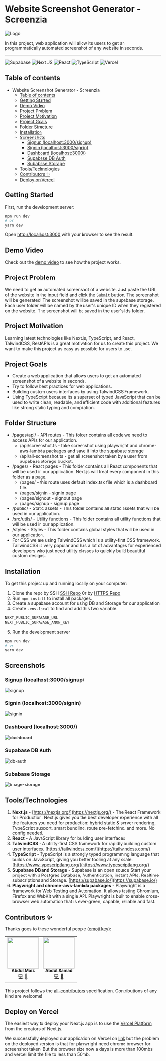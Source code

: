 # Website Screenshot Generator - Screenzia

![Logo](public/logo.png)

In this project, web application will allow its users to get an programmatically automated screenshot of any website in seconds.

---

![Supabase](https://img.shields.io/badge/Supabase-3ECF8E?style=for-the-badge&logo=supabase&logoColor=white)
![Next JS](https://img.shields.io/badge/Next-black?style=for-the-badge&logo=next.js&logoColor=white)
![React](https://img.shields.io/badge/react-%2320232a.svg?style=for-the-badge&logo=react&logoColor=%2361DAFB)
![TypeScript](https://img.shields.io/badge/typescript-%23007ACC.svg?style=for-the-badge&logo=typescript&logoColor=white)
![Vercel](https://img.shields.io/badge/vercel-%23000000.svg?style=for-the-badge&logo=vercel&logoColor=white)

## Table of contents
- [Website Screenshot Generator - Screenzia](#website-screenshot-generator---screenzia)
  - [Table of contents](#table-of-contents)
  - [Getting Started](#getting-started)
  - [Demo Video](#demo-video)
  - [Project Problem](#project-problem)
  - [Project Motivation](#project-motivation)
  - [Project Goals](#project-goals)
  - [Folder Structure](#folder-structure)
  - [Installation](#installation)
  - [Screenshots](#screenshots)
    - [Signup (localhost:3000/signup)](#signup-localhost3000signup)
    - [Signin (localhost:3000/signin)](#signin-localhost3000signin)
    - [Dashboard (localhost:3000/)](#dashboard-localhost3000)
    - [Supabase DB Auth](#supabase-db-auth)
    - [Subabase Storage](#subabase-storage)
  - [Tools/Technologies](#toolstechnologies)
  - [Contributors ✨](#contributors-)
  - [Deploy on Vercel](#deploy-on-vercel)


## Getting Started

First, run the development server:

```bash
npm run dev
# or
yarn dev
```

Open [http://localhost:3000](http://localhost:3000) with your browser to see the result.

## Demo Video
Check out the [demo video](https://www.loom.com/share/c165d6658def449caa8264b5392074f9) to see how the project works.

## Project Problem

We need to get an automated screenshot of a website. Just paste the URL of the website in the input field and click the `Submit` button. The screenshot will be generated. The screenshot will be saved in the supabase storage. Each user folder will be named by the user's unique ID when they registered on the website. The screenshot will be saved in the user's Ids folder.

## Project Motivation

Learning latest technologies like Next.js, TypeScript, and React, TalwindCSS, RestAPIs is a great motivation for us to create this project. We want to make this project as easy as possible for users to use.

## Project Goals

* Create a web application that allows users to get an automated screenshot of a website in seconds.
* Try to follow best practices for web applications.
* Building custom users interfaces by using TalwindCSS Framework.
* Using TypeScript because its a superset of typed JavaScript that can be used to write clean, readable, and efficient code with additional features like strong static typing and compilation.

## Folder Structure

* /pages/api/ - API routes - This folder contains all code we need to access APIs for our application.
  * /api/screenshot.ts - take screenshot using playwright and chrome-aws-lambda packages and save it into the supabase storage
  * /api/all-screenshot.ts - get all screenshot taken by a user from supabase storage bucket.
* /pages/ - React pages - This folder contains all React components that will be used in our application. Next.js will treat every component in this folder as a page.
  * /pages/ - this route uses default index.tsx file which is a dashboard file.
  * /pages/signin - signin page
  * /pages/signout - signout page
  * /pages/signup - signup page
* /public/ - Static assets - This folder contains all static assets that will be used in our application.
* /src/utils/ - Utility functions - This folder contains all utility functions that will be used in our application.
* /styles - Styles - This folder contains global styles that will be used in our application.
* For CSS we are using TalwindCSS which is a utility-first CSS framework. TailwindCSS is very popular and has a lot of advantages for experienced developers who just need utility classes to quickly build beautiful custom designs.

## Installation
To get this project up and running locally on your computer:

1. Clone the repo by SSH [SSH Repo](git@github.com:abdsamadf/Website-Screenshot-Generator.git)
 Or by [HTTPS Repo](https://github.com/abdsamadf/Website-Screenshot-Generator.git)
2. Run `npm install` to install all packages.
3. Create a supabase account for using DB and Storage for our application
4. Create `.env.local` to find and add this two variable.
```bash
NEXT_PUBLIC_SUPABASE_URL
NEXT_PUBLIC_SUPABASE_ANON_KEY
```
5. Run the development server
```bash
npm run dev
# or
yarn dev
```

## Screenshots


### Signup (localhost:3000/signup)
![signup](public/ReadMe%20Assets/signup.png)

### Signin (localhost:3000/signin)
![signin](public/ReadMe%20Assets/signin.png)
### Dashboard (localhost:3000/)
![dashboard](public/ReadMe%20Assets/dashboard.png)

### Supabase DB Auth
![db-auth](public/ReadMe%20Assets/db-auth.png)

### Subabase Storage
![image-storage](public/ReadMe%20Assets/image-storage.png)

## Tools/Technologies
1. **Next.js** - [https://nextjs.org/](https://nextjs.org/) - The React Framework for Production. Next.js gives you the best developer experience with all the features you need for production: hybrid static & server rendering, TypeScript support, smart bundling, route pre-fetching, and more. No config needed.
2. **React** - A JavaScript library for building user interfaces
3. **TalwindCSS** - A utility-first CSS framework for rapidly building custom user interfaces. [https://tailwindcss.com/](https://tailwindcss.com/)
4. **TypeScript** - TypeScript is a strongly typed programming language that builds on JavaScript, giving you better tooling at any scale. [https://www.typescriptlang.org/](https://www.typescriptlang.org/)
5. **Supabase DB and Storage** - Supabase is an open source Start your project with a Postgres Database, Authentication, instant APIs, Realtime subscriptions and Storage. [https://supabase.io/](https://supabase.io/)
6. **Playwright and chrome-aws-lambda packages** - Playwright is a framework for Web Testing and Automation. It allows testing Chromium, Firefox and WebKit with a single API. Playwright is built to enable cross-browser web automation that is ever-green, capable, reliable and fast.

## Contributors ✨

Thanks goes to these wonderful people ([emoji key](https://allcontributors.org/docs/en/emoji-key)):
<!-- ALL-CONTRIBUTORS-LIST:START - Do not remove or modify this section -->
<!-- prettier-ignore-start -->
<!-- markdownlint-disable -->
<table>
  <tr>
    <td align="center"><a href="https://abdulmoiz.me"><img src="https://avatars3.githubusercontent.com/u/33980210?v=4?s=100" width="100px;" alt=""/><br /><sub><b>Abdul Moiz</b></sub></a><br /><a href="#" title="Code">💻</a> <a href="#ideas-progrmoiz" title="Ideas, Planning, & Feedback">🤔</a></td>
    <td align="center"><a href="https://github.com/abdsamadf"><img src="https://avatars2.githubusercontent.com/u/44527855?v=4?s=100" width="100px;" alt=""/><br /><sub><b>Abdul Samad</b></sub></a><br /><a href="#" title="Code">💻</a> <a href="#" title="Documentation">📖</a></td>
    </tr>
</table>

<!-- markdownlint-restore -->
<!-- prettier-ignore-end -->

<!-- ALL-CONTRIBUTORS-LIST:END -->

<!-- ALL-CONTRIBUTORS-LIST:START - Do not remove or modify this section -->
<!-- prettier-ignore-start -->
<!-- markdownlint-disable -->

<!-- markdownlint-restore -->
<!-- prettier-ignore-end -->

<!-- ALL-CONTRIBUTORS-LIST:END -->

This project follows the [all-contributors](https://allcontributors.org) specification.
Contributions of any kind are welcome!

## Deploy on Vercel

The easiest way to deploy your Next.js app is to use the [Vercel Platform](https://vercel.com/new?utm_medium=default-template&filter=next.js&utm_source=create-next-app&utm_campaign=create-next-app-readme) from the creators of Next.js.

We successfully deployed our application on Vercel on [link](https://website-screenshot-generator.vercel.app) but the problem on the deployed version is that for playwright  need chrome browser for screenshot taken. But the browser size now a days is more than 100mbs and vercel limit the file to less than 50mb.
